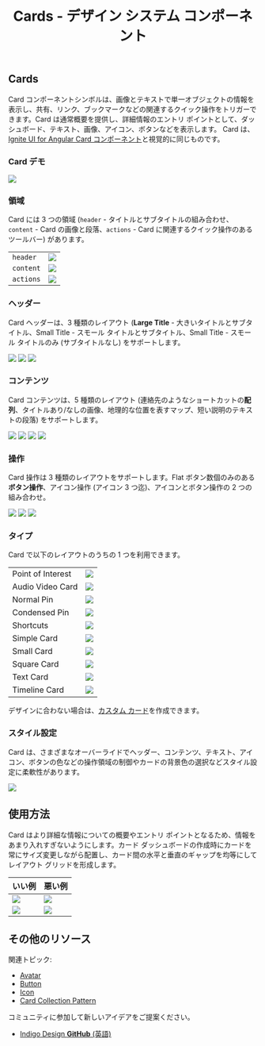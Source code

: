 ﻿---
title: Cards - デザイン システム コンポーネント
_description: Card コンポーネント シンボルは、シングル オブジェクトを説明するための関連操作で拡張した画像とテキストを含みます。
_keywords: デザイン システム, Sketch, Ignite UI for Angular, コンポーネント, UI ライブラリ, ウィジェット
_language: ja
---

## Cards

Card コンポーネントシンボルは、画像とテキストで単一オブジェクトの情報を表示し、共有、リンク、ブックマークなどの関連するクイック操作をトリガーできます。Card は通常概要を提供し、詳細情報のエントリ ポイントとして、ダッシュボード、テキスト、画像、アイコン、ボタンなどを表示します。 Card は、[Ignite UI for Angular Card コンポーネント](https://jp.infragistics.com/products/ignite-ui-angular/angular/components/card.html)と視覚的に同じものです。

### Card デモ

![](../images/card_demo.png)

### 領域

Card には 3 つの領域 (`header` - タイトルとサブタイトルの組み合わせ、`content` - Card の画像と段落、`actions` - Card に関連するクイック操作のあるツールバー) があります。

|         |                                       |
| ------- | ------------------------------------- |
| `header`  | ![](../images/card_headerL.png)       |
| `content` | ![](../images/card_content_image.png) |
| `actions` | ![](../images/card_actions_icons.png) |

### ヘッダー

Card ヘッダーは、3 種類のレイアウト (**Large Title** - 大きいタイトルとサブタイトル、Small Title - スモール タイトルとサブタイトル、Small Title - スモール タイトルのみ (サブタイトルなし) をサポートします。

![](../images/card_headerL.png)
![](../images/card_headerS.png)
![](../images/card_header_title.png)

### コンテンツ

Card コンテンツは、5 種類のレイアウト (連絡先のようなショートカットの**配列**、タイトルあり/なしの画像、地理的な位置を表すマップ、短い説明のテキストの段落) をサポートします。

![](../images/card_content_shortcuts.png)
![](../images/card_content_image.png)
![](../images/card_content_map.png)
![](../images/card_content_paragraph.png)

### 操作

Card 操作は 3 種類のレイアウトをサポートします。Flat ボタン数個のみのある**ボタン操作**、アイコン操作 (アイコン 3 つ迄)、アイコンとボタン操作の 2 つの組み合わせ。

![](../images/card_actions_buttons.png)
![](../images/card_actions_icons.png)
![](../images/card_actions_mixed.png)

### タイプ

Card で以下のレイアウトのうちの 1 つを利用できます。

|                   |                                       |
| ----------------- | ------------------------------------- |
| Point of Interest | ![](../images/card_poi.png)           |
| Audio Video Card  | ![](../images/card_av.png)            |
| Normal Pin        | ![](../images/card_normal-pin.png)    |
| Condensed Pin     | ![](../images/card_condensed-pin.png) |
| Shortcuts         | ![](../images/card_shortcuts.png)     |
| Simple Card       | ![](../images/card_simple.png)        |
| Small Card        | ![](../images/card_small.png)         |
| Square Card       | ![](../images/card_square.png)        |
| Text Card         | ![](../images/card_text.png)          |
| Timeline Card     | ![](../images/card_timeline.png)      |

デザインに合わない場合は、[カスタム カード](cards-custom.md)を作成できます。

### スタイル設定

Card は、さまざまなオーバーライドでヘッダー、コンテンツ、テキスト、アイコン、ボタンの色などの操作領域の制御やカードの背景色の選択などスタイル設定に柔軟性があります。

![](../images/card_styling.png)

## 使用方法

Card はより詳細な情報についての概要やエントリ ポイントとなるため、情報をあまり入れすぎないようにします。カード ダッシュボードの作成時にカードを常にサイズ変更しながら配置し、カード間の水平と垂直のギャップを均等にしてレイアウト グリッドを形成します。

| いい例                          | 悪い例                         |
| --------------------------- | ----------------------------- |
| ![](../images/card_do1.png) | ![](../images/card_dont1.png) |
| ![](../images/card_do2.png) | ![](../images/card_dont2.png) |

## その他のリソース

関連トピック:

- [Avatar](avatar.md)
- [Button](button.md)
- [Icon](icon.md)
- [Card Collection Pattern](card-collection.md)
  <div class="divider--half"></div>

コミュニティに参加して新しいアイデアをご提案ください。

- [Indigo Design **GitHub** (英語)](https://github.com/IgniteUI/design-system-docfx)

